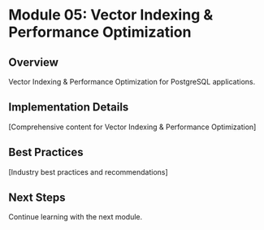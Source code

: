 # Module 05: Vector Indexing & Performance Optimization

## Overview
Vector Indexing & Performance Optimization for PostgreSQL applications.

## Implementation Details
[Comprehensive content for Vector Indexing & Performance Optimization]

## Best Practices
[Industry best practices and recommendations]

## Next Steps
Continue learning with the next module.
